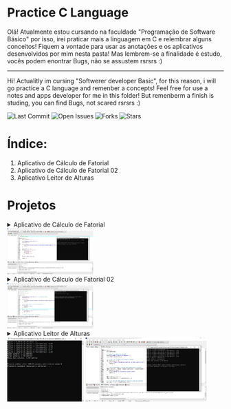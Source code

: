 # Practice C Language

Olá! Atualmente estou cursando na faculdade "Programação de Software Básico" por isso, irei praticar mais a linguagem em C e relembrar alguns conceitos! Fiquem a vontade para usar as anotações e os aplicativos desenvolvidos por mim nesta pasta! Mas lembrem-se a finalidade é estudo, vocês podem enontrar Bugs, não se assustem rsrsrs :) 

-------

Hi! Actualitly im cursing "Softwerer developer Basic", for this reason, i will go practice a C language and remenber a concepts! Feel free for use a notes and apps developer for me in this folder! But remenberm a finish is studing, you can find Bugs, not scared rsrsrs :)

![Last Commit](https://img.shields.io/github/last-commit/AR097/Practice-C-Language)
![Open Issues](https://img.shields.io/github/issues/AR097/Practice-C-Language)
![Forks](https://img.shields.io/github/forks/AR097/Practice-C-Language?style=social)
![Stars](https://img.shields.io/github/stars/AR097/Practice-C-Language?style=social)
<br>
# Índice:
1. Aplicativo de Cálculo de Fatorial
2. Aplicativo de Cálculo de Fatorial 02
3. Aplicativo Leitor de Alturas
   
# Projetos
<!--Aplicativo de Cálculo de Fatorial->
<!--Aplicativo de Cálculo de Fatorial-->
<details>
  <summary>Aplicativo de Cálculo de Fatorial</summary>
<br>Descrição: <br>

Este projeto é um aplicativo simples desenvolvido em C que recebe um número inteiro positivo como entrada e retorna o fatorial desse número, junto com a sequência de multiplicações que compõem o fatorial. Se o número fornecido for menor que 0, o aplicativo exibe uma mensagem informando que o cálculo do fatorial para números negativos não é possível.


📌 <a href="https://github.com/AR097/Practice-C-Language/tree/main/Aplicativo%20de%20C%C3%A1lculo%20de%20Fatorial">Visite o repositorio deste projeto</a><br><br>
Preview:<br>
</details>
    <div align="left">
      <img src="https://github.com/AR097/Practice-C-Language/blob/main/Aplicativo%20de%20C%C3%A1lculo%20de%20Fatorial/tela-C%C3%A1lculo_Fatorial.jpg" width="200"/>
    </div>


<!--Aplicativo de Cálculo de Fatorial 02->
<!--Aplicativo de Cálculo de Fatorial 02-->
<details>
  <summary>Aplicativo de Cálculo de Fatorial 02</summary>
<br>Descrição: <br>

Este projeto é um aplicativo simples e se assemelha ao aplicativo criado anteriormente em `Aplicativo de Cálculo de Fatorial`, porém neste adicionemos um tratamento explicito para o caso de A ser 0, que retornará `0!=1`, neste aplicativo também ocorre a declaração das variaveis `A, fatorial, N` localmente dentro da função `main ()`.


📌 <a href="https://github.com/AR097/Practice-C-Language/tree/main/Aplicativo%20de%20C%C3%A1lculo%20de%20Fatorial%2002">Visite o repositorio deste projeto</a><br><br>
Preview:<br>
</details>
    <div align="left">
      <img src="https://github.com/AR097/Practice-C-Language/blob/main/Aplicativo%20de%20C%C3%A1lculo%20de%20Fatorial%2002/Aplicativo%20de%20C%C3%A1lculo%20de%20Fatorial%2002.jpg" width="200"/>
    </div>
    
<!--Aplicativo Leitor de Alturas->
<!--Aplicativo Leitor de Alturas-->
<details>
  <summary> Aplicativo Leitor de Alturas </summary>
<br>Descrição: <br>

Este projeto é um aplicativo simples de leitor de altura que nos fornece a maior, menor e a média das alturas fornecidas.

📌 <a href="https://github.com/AR097/Practice-C-Language/tree/main/Aplicativo%20Leitor%20de%20Alturas">Visite o repositorio deste projeto</a><br><br>
Preview:<br>
</details>
    <div align="left">
      <img src="https://github.com/AR097/Practice-C-Language/blob/main/Aplicativo%20Leitor%20de%20Alturas/Captura%20de%20tela%202024-09-07%20151059.jpg" height="150"/>
      <img src="https://github.com/AR097/Practice-C-Language/blob/main/Aplicativo%20Leitor%20de%20Alturas/Captura%20de%20tela%202024-09-07%20151020.jpg" height="150"/>
    </div>
    
